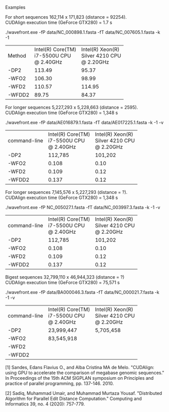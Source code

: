 Examples

For short sequences 162,114 x 171,823 (distance = 92254).<br/>
CUDAlign execution time (GeForce GTX280) = 1.7 s 

./wavefront.exe -fP data/NC_000898.1.fasta -fT data/NC_007605.1.fasta -k -1 <method>

<table>
  <tr><td>Method</td><td>Intel(R) Core(TM) <br/>i7-5500U CPU<br/> @ 2.40GHz</td><td>Intel(R) Xeon(R)<br/> Silver 4210 CPU <br/>@ 2.20GHz</td></tr>
  <tr><td>-DP2</td><td>113.49</td><td>95.37</td></tr> 
  <tr><td>-WFO2</td><td>106.30</td><td>98.99</td></tr>
  <tr><td>-WFD2</td><td>110.57</td><td>114.95</td></tr>
  <tr><td>-WFDD2</td><td>89.75</td><td>84.37</td></tr>
</table>


For longer sequences 5,227,293 x 5,228,663 (distance = 2595).<br/>
CUDAlign execution time (GeForce GTX280) = 1,348 s

./wavefront.exe -fP data/AE016879.1.fasta -fT data/AE017225.1.fasta -k -1 -v <method>
  
<table>
  <tr><td>command-line</td><td>Intel(R) Core(TM) <br/>i7-5500U CPU<br/> @ 2.40GHz</td><td>Intel(R) Xeon(R)<br/> Silver 4210 CPU <br/>@ 2.20GHz</td></tr>
  <tr><td>-DP2</td><td>112,785</td><td>101,202</td></tr>
  <tr><td>-WFO2</td><td>0.108</td><td>0.10</td></tr>
  <tr><td>-WFD2</td><td>0.109</td><td>0.12</td></tr>
  <tr><td>-WFDD2</td><td>0.137</td><td>0.12</td></tr>
</table>

For longer sequences 7,145,576 x 5,227,293 (distance = ?).<br/>
CUDAlign execution time (GeForce GTX280) = 1,348 s

./wavefront.exe -fP NC_005027.1.fasta -fT data/NC_003997.3.fasta -k -1 -v <method>

<table>
  <tr><td>command-line</td><td>Intel(R) Core(TM) <br/>i7-5500U CPU<br/> @ 2.40GHz</td><td>Intel(R) Xeon(R)<br/> Silver 4210 CPU <br/>@ 2.20GHz</td></tr>
  <tr><td>-DP2</td><td>112,785</td><td>101,202</td></tr>
  <tr><td>-WFO2</td><td>0.108</td><td>0.10</td></tr>
  <tr><td>-WFD2</td><td>0.109</td><td>0.12</td></tr>
  <tr><td>-WFDD2</td><td>0.137</td><td>0.12</td></tr>
</table>

Bigest sequences  32,799,110 x 46,944,323 (distance = ?) <br>
CUDAlign execution time (GeForce GTX280) = 75,571 s
  
./wavefront.exe -fP data/BA000046.3.fasta -fT data/NC_000021.7.fasta -k -1 -v <method>
  
<table>
  <tr><td>command-line</td><td>Intel(R) Core(TM) <br/>i7-5500U CPU<br/> @ 2.40GHz</td><td>Intel(R) Xeon(R)<br/> Silver 4210 CPU <br/>@ 2.20GHz</td></tr>
  <tr><td>-DP2</td><td>23,999,447</td><td>5,705,458</td></tr>
  <tr><td>-WFO2</td><td>83,545,918</td><td></td></tr>
  <tr><td>-WFD2</td><td></td><td></td></tr>
  <tr><td>-WFDD2</td><td></td><td></td></tr>
</table>
  

[1] Sandes, Edans Flavius O., and Alba Cristina MA de Melo. "CUDAlign: using GPU to accelerate the comparison of megabase genomic sequences." In Proceedings of the 15th ACM SIGPLAN symposium on Principles and practice of parallel programming, pp. 137-146. 2010.

[2] Sadiq, Muhammad Umair, and Muhammad Murtaza Yousaf. "Distributed Algorithm for Parallel Edit Distance Computation." Computing and Informatics 39, no. 4 (2020): 757-779.

